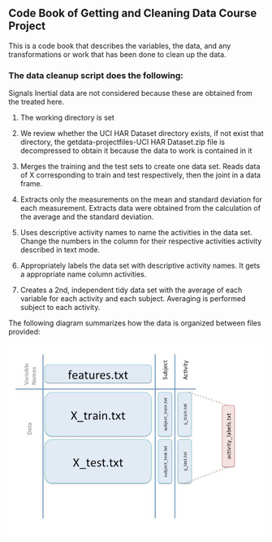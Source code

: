 Code Book of Getting and Cleaning Data Course Project
-----------------------------------------------------

This is a code book that describes the variables, the data, and any 
transformations or work that has been done to clean up the data.


### The data cleanup script does the following: 

Signals Inertial data are not considered because these are obtained from the
treated here.

1. The working directory is set

2. We review whether the UCI HAR Dataset directory exists, if not exist that 
   directory, the getdata-projectfiles-UCI HAR Dataset.zip file is decompressed 
   to obtain it because the data to work is contained in it
   
3. Merges the training and the test sets to create one data set. Reads data 
   of X corresponding to train and test respectively, then the joint 
   in a data frame.

4. Extracts only the measurements on the mean and standard deviation for each
   measurement. Extracts data were obtained from the calculation of the average
   and the standard deviation.

5. Uses descriptive activity names to name the activities in the data set. 
   Change the numbers in the column for their respective activities activity 
   described in text mode. 

6. Appropriately labels the data set with descriptive activity names. It gets a 
   appropriate name column activities.

7. Creates a 2nd, independent tidy data set with the average of each variable
   for each activity and each subject. Averaging is performed subject to 
   each activity.


The following diagram summarizes how the data is organized between files 
provided:

![Summary chart](images/diagrama.jpg)